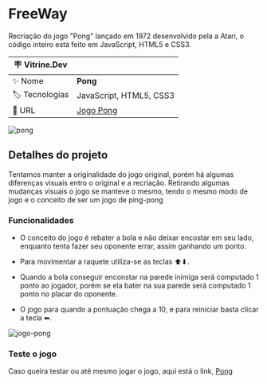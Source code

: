 # FreeWay

Recriação do jogo "Pong" lançado em 1972 desenvolvido pela a Atari, o código inteiro está feito em JavaScript, HTML5 e CSS3.

| :placard: Vitrine.Dev |     |
| -------------  | --- |
| :sparkles: Nome        | **Pong**
| :label: Tecnologias | JavaScript, HTML5, CSS3
| :rocket: URL | [Jogo Pong](https://editor.p5js.org/lupesii/full/so-Fqgss8)

<!-- Inserir imagem com a #vitrinedev ao final do link -->
![pong](https://user-images.githubusercontent.com/51518452/230785454-662d1c54-df08-466e-94a4-ca418d7acdfb.jpeg#vitrinedev)


## Detalhes do projeto
Tentamos manter a originalidade do jogo original, porém há algumas diferenças visuais entro o original e a recriação. Retirando algumas mudanças visuais o jogo se manteve o mesmo, tendo o mesmo modo de jogo e o conceito de ser um jogo de ping-pong

### Funcionalidades

* O conceito do jogo é rebater a bola e não deixar encostar em seu lado, enquanto tenta fazer seu oponente errar, assim ganhando um ponto.

* Para movimentar a raquete utiliza-se as teclas ⬆⬇.

* Quando a bola conseguir enconstar na parede inimiga será computado 1 ponto ao jogador, porém se ela bater na sua parede será computado 1 ponto no placar do oponente.

* O jogo para quando a pontuação chega a 10, e para reiniciar basta clicar a tecla ⬅.

![jogo-pong](https://user-images.githubusercontent.com/51518452/230785810-84b6dc40-8e6e-4d83-aa51-407584fcbb01.png#vitrinedev)

### Teste o jogo

Caso queira testar ou até mesmo jogar o jogo, aqui está o link, [Pong](https://editor.p5js.org/lupesii/full/so-Fqgss8)
